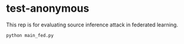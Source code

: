 # test-anonymous
This rep is for evaluating source inference attack in federated learning.

```python
python main_fed.py
```
